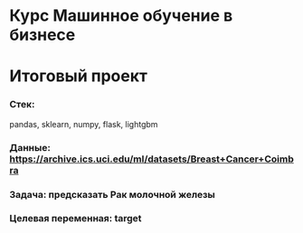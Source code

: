 # Курс Машинное обучение в бизнесе

# Итоговый проект

### Стек:
pandas, sklearn, numpy, flask, lightgbm


###  Данные: https://archive.ics.uci.edu/ml/datasets/Breast+Cancer+Coimbra

### Задача: предсказать Рак молочной железы

### Целевая переменная: target
